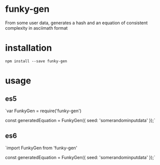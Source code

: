 # funky-gen
From some user data, generates a hash and an equation of consistent complexity in asciimath format

# installation

`npm install --save funky-gen`

# usage

## es5

`var FunkyGen = require('funky-gen')

const generatedEquation = FunkyGen({ seed: 'somerandominputdata' });`

## es6

`import FunkyGen from 'funky-gen'

const generatedEquation = FunkyGen({ seed: 'somerandominputdata' });`

